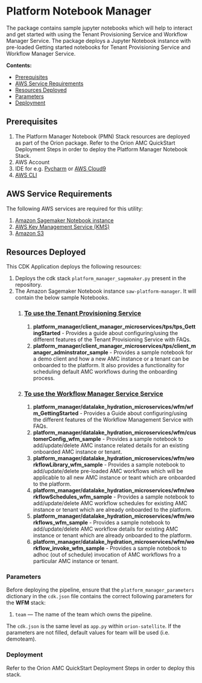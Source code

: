 # Platform Notebook Manager

The package contains sample jupyter notebooks which will help to interact and get started with using the Tenant Provisioning Service and Workflow Manager Service.
The package deploys a Jupyter Notebook instance with pre-loaded Getting started notebooks for Tenant Provisioning Service and Workflow Manager Service.

**Contents:**

- [Prerequisites](#prerequisites)
- [AWS Service Requirements](#aws-service-requirements)
- [Resources Deployed](#resources-deployed)
- [Parameters](#parameters)
- [Deployment](#deployment)

## Prerequisites

1. The Platform Manager Notebook (PMN) Stack resources are deployed as part of the Orion package. Refer to the Orion AMC QuickStart Deployment Steps in order to deploy the Platform Manager Notebook Stack.
2. AWS Account
3. IDE for e.g. [Pycharm](https://www.jetbrains.com/pycharm/) or [AWS Cloud9](https://aws.amazon.com/cloud9/)
4. [AWS CLI](https://docs.aws.amazon.com/cli/latest/userguide/install-cliv2.html)

## AWS Service Requirements

The following AWS services are required for this utility:

1.  [Amazon Sagemaker Notebook instance](https://docs.aws.amazon.com/sagemaker/latest/dg/nbi.html)
2.  [AWS Key Management Service (KMS)](https://aws.amazon.com/kms/)
3.  [Amazon S3](https://aws.amazon.com/s3/)

## Resources Deployed

This CDK Application deploys the following resources:

1. Deploys the cdk stack `platform_manager_sagemaker.py` present in the repository.
2. The Amazon Sagemaker Notebook instance `saw-platform-manager`. It will contain the below sample Notebooks.
   1. ### [To use the Tenant Provisioning Service](../CustomerManagementService/TenantProvisioningService/sdlf-tps-pipeline/README.md)
      1. **platform_manager/client_manager_microservices/tps/tps_GettingStarted** - Provides a guide about configuring/using the different features of the Tenant Provisioning Service with FAQs.
      2. **platform_manager/client_manager_microservices/tps/client_manager_adminstrator_sample** - Provides a sample notebook for a demo client and how a new AMC instance or a tenant can be onboarded to the platform. It also provides a functionality for scheduling default AMC workflows during the onboarding process.
   2. ### [To use the Workflow Manager Service Service](../DataLakeHydrationMicroservices/WorkflowManagerService/sdlf-wfm-pipeline/README.md)
      1. **platform_manager/datalake_hydration_microservices/wfm/wfm_GettingStarted** - Provides a Guide about configuring/using the different features of the Workflow Management Service with FAQs.
      2. **platform_manager/datalake_hydration_microservices/wfm/customerConfig_wfm_sample** - Provides a sample notebook to add/update/delete AMC instance related details for an existing onboarded AMC instance or tenant.
      3. **platform_manager/datalake_hydration_microservices/wfm/workflowLibrary_wfm_sample** - Provides a sample notebook to add/update/delete pre-loaded AMC workflows which will be applicable to all new AMC instance or teant which are onboarded to the platform.
      4. **platform_manager/datalake_hydration_microservices/wfm/workflowSchedules_wfm_sample** - Provides a sample notebook to add/update/delete AMC workflow schedules for existing AMC instance or tenant which are already onboarded to the platform.
      5. **platform_manager/datalake_hydration_microservices/wfm/workflows_wfm_sample** - Provides a sample notebook to add/update/delete AMC workflow details for existing AMC instance or tenant which are already onboarded to the platform.
      6. **platform_manager/datalake_hydration_microservices/wfm/workflow_invoke_wfm_sample** - Provides a sample notebook to adhoc (out of schedule) invocation of AMC workflows fro a particular AMC instance or tenant.

### Parameters

Before deploying the pipeline, ensure that the `platform_manager_parameters` dictionary in the `cdk.json` file contains the correct following parameters for the **WFM** stack:

1. `team` — The name of the team which owns the pipeline.

The `cdk.json` is the same level as `app.py` within `orion-satellite`. If the parameters are not filled, default values for team will be used (i.e. demoteam).

### Deployment

Refer to the Orion AMC QuickStart Deployment Steps in order to deploy this stack.
